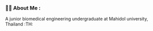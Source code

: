 ### :man_technologist: About Me :

A junior biomedical engineering undergraduate at Mahidol university, Thailand :TH:
